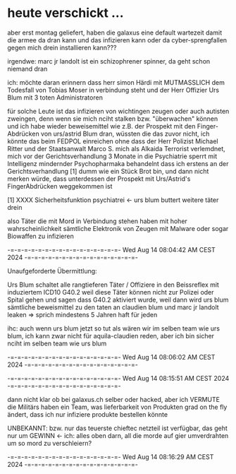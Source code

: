 # heute verschickt ...

aber erst montag geliefert, haben die galaxus eine default wartezeit damit die armee da dran kann und das infizieren kann oder da cyber-sprengfallen gegen mich drein installieren kann???

irgendwe: marc jr landolt ist ein schizophrener spinner, da geht schon niemand dran

ich: möchte daran erinnern dass herr simon Härdi mit MUTMASSLICH dem Todesfall von Tobias Moser in verbindung steht und der Herr Offizier Urs Blum mit 3 toten Administratoren

für solche Leute ist das infizieren von wichtingen zeugen oder auch autisten zweingen, denn wenn sie mich nciht stalken bzw. "überwachen" können und ich habe wieder beweisemittel wie z.B. der Prospekt mit den Finger-Abdrücken von urs/astrid Blum dran, wüssten die das zuvor nicht, ich könnte das beim FEDPOL einreichen ohne dass der Herr Polizist Michael Ritter und der Staatsanwalt Marco S. mich als Alkaida Terrorist verlemdnet, mich vor der Gerichtsverhandlung 3 Monate in die Psychiatrie sperrt mit Intelligenz mindernder Psychopharmaka behandelnt dass ich erstens an der Gerichtsverhandlung [1] dumm wie ein Stück Brot bin, und dann nicht merken würde, dass unterdessen der Prospekt mit Urs/Astrid's FingerAbdrücken weggekommen ist

[1] XXXX Sicherheitsfunktion psychiatrei <- urs blum buttert weitere täter drein

also Täter die mit Mord in Verbindung stehen haben mit hoher wahrscheinlichkeit sämtliche Elektronik von Zeugen mit Malware oder sogar Biowaffen zu infizieren


-=-=-=-=-=-=-=-=-=-=-=-=-=-=-=-=-
Wed Aug 14 08:04:42 AM CEST 2024
-=-=-=-=-=-=-=-=-=-=-=-=-=-=-=-=-

Unaufgeforderte Übermittlung:

Urs Blum schaltet alle rangtieferen Täter / Offiziere in den Beissreflex mit induziertem ICD10 G40.2 weil diese Täter können nicht zur Polizei oder Spital gehen und sagen dass G40.2 aktiviert wurde, weil dann wird urs blum sämtliche beweismittel zu den taten an claudien blum und marc jr landolt leaken => sprich mindestens 5 Jahren haft für jeden

ihc: auch wenn urs blum jetzt so tut als wären wir im selben team wie urs blum, ich kann zwar nicht für aquila-claudien reden, aber ich bin sicher nciht im selben team wie urs blum

-=-=-=-=-=-=-=-=-=-=-=-=-=-=-=-=-
Wed Aug 14 08:06:02 AM CEST 2024
-=-=-=-=-=-=-=-=-=-=-=-=-=-=-=-=-

-=-=-=-=-=-=-=-=-=-=-=-=-=-=-=-=-
Wed Aug 14 08:15:51 AM CEST 2024
-=-=-=-=-=-=-=-=-=-=-=-=-=-=-=-=-

dann nicht klar ob bei galaxus.ch selber oder hacked, aber ich VERMUTE die Militärs haben ein Team, was lieferbarkeit von Produkten grad on the fly ändert, dass ich nur infiziere produkte bestellen könnte

UNBEKANNT:
bzw. nur das teuerste chieftec netzteil ist verfügbar, das geht nur um GEWINN <- ich: alles oben darn, all die morde auf gier umverdrahten um so mord zu verschleiern?

-=-=-=-=-=-=-=-=-=-=-=-=-=-=-=-=-
Wed Aug 14 08:16:29 AM CEST 2024
-=-=-=-=-=-=-=-=-=-=-=-=-=-=-=-=-

